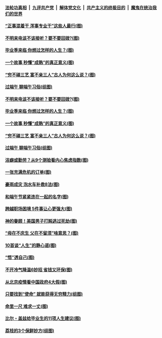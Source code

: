 ####  [法轮功真相](../../../../basic/blob/master/README.md?t=06261631) &nbsp;|&nbsp; [九评共产党](../../../../9ping.md/blob/master/README.md?t=06261631) &nbsp;|&nbsp; [解体党文化](../../../../jtdwh.md/blob/master/README.md?t=06261631)  &nbsp;|&nbsp; [共产主义的终极目的](../../../../gczydzjmd.md/blob/master/README.md?t=06261631) &nbsp;|&nbsp; [魔鬼在统治我们的世界](../../../../mgztzwmdsj.md/blob/master/README.md?t=06261631) 

#### [“正事混着干 浑事专业干”这些人最行(图)](../pages/p8/937732.md?t=06261631) 

#### [不明来电该不该接听？要不要回拨?(图)](../pages/p8/936929.md?t=06261631) 

#### [毕业季来临 你想过怎样的人生？(图)](../pages/p8/937661.md?t=06261631) 

#### [一个故事 秒懂“成熟”的真正意义(图)](../pages/p8/936405.md?t=06261631) 

#### [“穷不碰三艺 富不亲三人”古人为何这么说？(图)](../pages/p8/937602.md?t=06261631) 

#### [过端午 聊端午习俗(组图)](../pages/p8/937246.md?t=06261631) 

#### [不明来电该不该接听？要不要回拨?(图)](../pages/p8/936929.md?t=06261631) 

#### [毕业季来临 你想过怎样的人生？(图)](../pages/p8/937661.md?t=06261631) 

#### [一个故事 秒懂“成熟”的真正意义(图)](../pages/p8/936405.md?t=06261631) 

#### [“穷不碰三艺 富不亲三人”古人为何这么说？(图)](../pages/p8/937602.md?t=06261631) 

#### [过端午 聊端午习俗(组图)](../pages/p8/937246.md?t=06261631) 

#### [洁癖或勤劳？从9个测验看内心焦虑指数(图)](../pages/p8/937558.md?t=06261631) 

#### [一张充满危机的订单(图)](../pages/p8/936981.md?t=06261631) 

#### [豪雨成灾 泡水车补救8法(图)](../pages/p8/937526.md?t=06261631) 

#### [和端午节紧紧连在一起的名字(图)](../pages/p8/937448.md?t=06261631) 

#### [跨越职场困境 5件事让心更强大(图)](../pages/p8/937375.md?t=06261631) 

#### [神的眷顾！美国男子打盹逃过死劫(图)](../pages/p8/936985.md?t=06261631) 

#### [“母在不庆生 父在不留须”啥意思？(图)](../pages/p8/937234.md?t=06261631) 

#### [10首谈“人生”的静心谣(图)](../pages/p8/936965.md?t=06261631) 

#### [“悟”透自己(图)](../pages/p8/936972.md?t=06261631) 

#### [不开冷气降温6妙招 省钱又环保(图)](../pages/p8/937329.md?t=06261631) 

#### [从北京疫情看中国政府4大假(图)](../pages/p8/937196.md?t=06261631) 

#### [只要找到“使命” 就能获得无穷精力(组图)](../pages/p8/937159.md?t=06261631) 

#### [命里一尺 难求一丈(图)](../pages/p8/936782.md?t=06261631) 

#### [比尔・盖兹给毕业生的11项人生建议(图)](../pages/p8/936231.md?t=06261631) 

#### [荔枝的3个保鲜妙方(组图)](../pages/p8/936950.md?t=06261631) 

